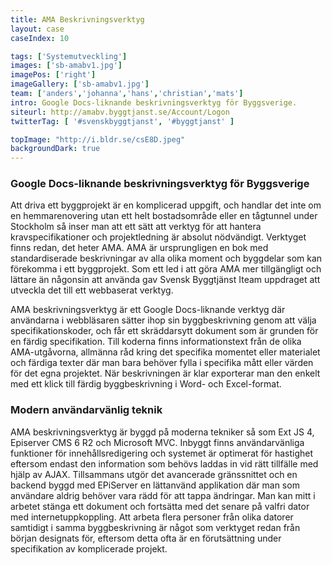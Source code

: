 ```yaml
---
title: AMA Beskrivningsverktyg
layout: case
caseIndex: 10

tags: ['Systemutveckling']
images: ['sb-amabv1.jpg']
imagePos: ['right']
imageGallery: ['sb-amabv1.jpg']
team: ['anders','johanna','hans','christian','mats']
intro: Google Docs-liknande beskrivningsverktyg för Byggsverige.
siteurl: http://amabv.byggtjanst.se/Account/Logon
twitterTag: [ '#svenskbyggtjanst', '#byggtjanst' ]

topImage: "http://i.bldr.se/csE8D.jpeg"
backgroundDark: true
---
```


### Google Docs-liknande beskrivningsverktyg för Byggsverige
Att driva ett byggprojekt är en komplicerad uppgift, och handlar det inte om en hemmarenovering utan ett helt bostadsområde eller en tågtunnel under Stockholm så inser man att ett sätt att verktyg för att hantera kravspecifikationer och projektledning är absolut nödvändigt. Verktyget finns redan, det heter AMA. AMA är ursprungligen en bok med standardiserade beskrivningar av alla olika moment och byggdelar som kan förekomma i ett byggprojekt. Som ett led i att göra AMA mer tillgängligt och lättare än någonsin att använda gav Svensk Byggtjänst Iteam uppdraget att utveckla det till ett webbaserat verktyg.

AMA beskrivningsverktyg är ett Google Docs-liknande verktyg där användarna i webbläsaren sätter ihop sin byggbeskrivning genom att välja specifikationskoder, och får ett skräddarsytt dokument som är grunden för en färdig specifikation. Till koderna finns informationstext från de olika AMA-utgåvorna, allmänna råd kring det specifika momentet eller materialet och färdiga texter där man bara behöver fylla i specifika mått eller värden för det egna projektet. När beskrivningen är klar exporterar man den enkelt med ett klick till färdig byggbeskrivning i Word- och Excel-format.

### Modern användarvänlig teknik
AMA beskrivningsverktyg är byggd på moderna tekniker så som Ext JS 4, Episerver CMS 6 R2 och Microsoft MVC. Inbyggt finns användarvänliga funktioner för innehållsredigering och systemet är optimerat för hastighet eftersom endast den information som behövs laddas in vid rätt tillfälle med hjälp av AJAX. Tillsammans utgör det avancerade gränssnittet och en backend byggd med EPiServer en lättanvänd applikation där man som användare aldrig behöver vara rädd för att tappa ändringar. Man kan mitt i arbetet stänga ett dokument och fortsätta med det senare på valfri dator med internetuppkoppling. Att arbeta flera personer från olika datorer samtidigt i samma byggbeskrivning är något som verktyget redan från början designats för, eftersom detta ofta är en förutsättning under specifikation av komplicerade projekt.